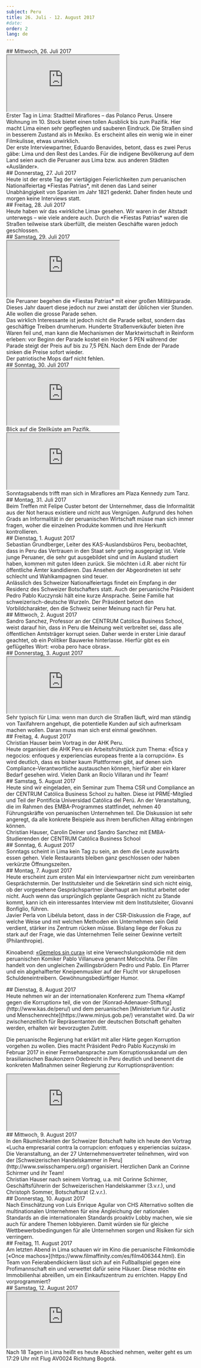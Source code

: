 ```yaml
---
subject: Peru
title: 26. Juli - 12. August 2017
#date:
order: 2
lang: de
---
```

<div class="content" markdown="1">
## Mittwoch, 26. Juli 2017
</div>

<div class="media-wrapper">
    <div class="video">
        <iframe src="https://www.youtube.com/embed/cmImL4efNRk?ecver=1" allowfullscreen></iframe>
    </div>
</div>

<div class="content" markdown="1">
Erster Tag in Lima: Stadtteil Miraflores – das Polanco Perus. Unsere Wohnung im 10. Stock bietet einen tollen Ausblick bis zum Pazifik. Hier macht Lima einen sehr gepflegten und sauberen Eindruck. Die Straßen sind in besserem Zustand als in Mexiko. Es erscheint alles ein wenig wie in einer Filmkulisse, etwas unwirklich.
</div>

<div class="media-wrapper">
    <img class="lazy" data-class="lazy" data-src="../media/img/ftb/Benavides_Eduardo_ Abogado_Lima_20170726_1.jpg">
</div>

<div class="content" markdown="1">
Der erste Interviewpartner, Eduardo Benavides, betont, dass es zwei Perus gäbe: Lima und den Rest des Landes. Für die indigene Bevölkerung auf dem Land seien auch die Peruaner aus Lima bzw. aus anderen Städten «Ausländer».
</div>

<div class="content" markdown="1">
## Donnerstag, 27. Juli 2017
</div>

<div class="media-wrapper">
    <img class="lazy" data-class="lazy" data-src="../media/img/ftb/20170728_165915.jpg">
</div>

<div class="content" markdown="1">
Heute ist der erste Tag der viertägigen Feierlichkeiten zum peruanischen Nationalfeiertag *Fiestas Patrias*, mit denen das Land seiner Unabhängigkeit von Spanien im Jahr 1821 gedenkt. Daher finden heute und morgen keine Interviews statt.
</div>

<div class="content" markdown="1">
## Freitag, 28. Juli 2017
</div>

<div class="media-wrapper">
    <img class="lazy" data-class="lazy" data-src="../media/img/ftb/20170728_164402.jpg">
</div>

<div class="media-wrapper">
    <img class="lazy" data-class="lazy" data-src="../media/img/ftb/20170728_165043.jpg">
</div>

<div class="content" markdown="1">
Heute haben wir das «wirkliche Lima» gesehen. Wir waren in der Altstadt unterwegs – wie viele andere auch. Durch die *Fiestas Patrias* waren die Straßen teilweise stark überfüllt, die meisten Geschäfte waren jedoch geschlossen.
</div>

<div class="content" markdown="1">
## Samstag, 29. Juli 2017
</div>

<div class="media-wrapper">
    <div class="video">
        <iframe src="https://www.youtube.com/embed/ww3NiRXYiRs?ecver=1" allowfullscreen></iframe>
    </div>
</div>

<div class="content" markdown="1">
Die Peruaner begehen die *Fiestas Patrias* mit einer großen Militärparade. Dieses Jahr dauert diese jedoch nur zwei anstatt der üblichen vier Stunden.
</div>

<div class="media-wrapper">
    <img class="lazy" data-class="lazy" data-src="../media/img/ftb/20170729_121443.jpg">
</div>

<div class="content" markdown="1">
Alle wollen die grosse Parade sehen.
</div>

<div class="content" markdown="1">
Das wirklich Interessante ist jedoch nicht die Parade selbst, sondern das geschäftige Treiben drumherum. Hunderte Straßenverkäufer bieten ihre Waren feil und, man kann die Mechanismen der Marktwirtschaft in Reinform erleben: vor Beginn der Parade kostet ein Hocker 5 PEN während der Parade steigt der Preis auf bis zu 7,5 PEN. Nach dem Ende der Parade sinken die Preise sofort wieder.
</div>

<div class="media-wrapper">
    <img class="lazy" data-class="lazy" data-src="../media/img/ftb/20170729_154159.jpg">
</div>

<div class="content" markdown="1">
Der patriotische Mops darf nicht fehlen.
</div>

<div class="content" markdown="1">
## Sonntag, 30. Juli 2017
</div>

<div class="media-wrapper">
    <div class="video">
        <iframe src="https://www.youtube.com/embed/lfSHgH1LnYk?ecver=1" allowfullscreen></iframe>
    </div>
</div>

<div class="content" markdown="1">
Blick auf die Steilküste am Pazifik.
</div>

<div class="media-wrapper">
    <div class="video">
        <iframe src="https://www.youtube.com/embed/QZp0ZZ30a6o?ecver=1" allowfullscreen></iframe>
    </div>
</div>

<div class="content" markdown="1">
Sonntagsabends trifft man sich in Miraflores am Plaza Kennedy zum Tanz.
</div>

<div class="content" markdown="1">
## Montag, 31. Juli 2017
</div>

<div class="media-wrapper">
    <img class="lazy" data-class="lazy" data-src="../media/img/ftb/Custer_Felipe_Empresario_Lima_20170731_1.jpg">
</div>

<div class="content" markdown="1">
Beim Treffen mit Felipe Custer betont der Unternehmer, dass die Informalität aus der Not heraus existiere und nicht aus Vergnügen. Aufgrund des hohen Grads an Informalität in der peruanischen Wirtschaft müsse man sich immer fragen, woher die einzelnen Produkte kommen und ihre Herkunft kontrollieren.
</div>

<div class="content" markdown="1">
## Dienstag, 1. August 2017
</div>

<div class="content" markdown="1">
Sebastian Grundberger, Leiter des KAS-Auslandsbüros Peru, beobachtet, dass in Peru das Vertrauen in den Staat sehr gering ausgeprägt ist. Viele junge Peruaner, die sehr gut ausgebildet sind und im Ausland studiert haben, kommen mit guten Ideen zurück. Sie möchten i.d.R. aber nicht für öffentliche Ämter kandidieren. Das Ansehen der Abgeordneten ist sehr schlecht und Wahlkampagnen sind teuer.
</div>

<div class="media-wrapper">
    <img class="lazy" data-class="lazy" data-src="../media/img/ftb/20170801_Nationalfeiertag_Schweiz_Residenz_Botschafter.jpg">
</div>

<div class="content" markdown="1">
Anlässlich des Schweizer Nationalfeiertags findet ein Empfang in der Residenz des Schweizer Botschafters statt. Auch der peruanische Präsident Pedro Pablo Kuczynski hält eine kurze Ansprache. Seine Familie hat schweizerisch-deutsche Wurzeln. Der Präsident betont den Vorbildcharakter, den die Schweiz seiner Meinung nach für Peru hat.
</div>

<div class="content" markdown="1">
## Mittwoch, 2. August 2017
</div>

<div class="content" markdown="1">
Sandro Sanchez, Professor an der CENTRUM Católica Business School, weist darauf hin, dass in Peru die Meinung weit verbreitet sei, dass alle öffentlichen Amtsträger korrupt seien. Daher werde in erster Linie darauf geachtet, ob ein Politiker Bauwerke hinterlasse. Hierfür gibt es ein geflügeltes Wort: «roba pero hace obras».
</div>

<div class="content" markdown="1">
## Donnerstag, 3. August 2017
</div>

<div class="media-wrapper">
    <div class="video">
        <iframe src="https://www.youtube.com/embed/C9s6z7DPw2I?ecver=1" allowfullscreen></iframe>
    </div>
</div>

<div class="content" markdown="1">
Sehr typisch für Lima: wenn man durch die Straßen läuft, wird man ständig von Taxifahrern angehupt, die potentielle Kunden auf sich aufmerksam machen wollen. Daran muss man sich erst einmal gewöhnen.
</div>

<div class="content" markdown="1">
## Freitag, 4. August 2017
</div>

<div class="media-wrapper">
    <img class="lazy" data-class="lazy" data-src="../media/img/ftb/20170804_Vortrag_AHK_Lima_6.jpg">
</div>

<div class="media-wrapper">
    <img class="lazy" data-class="lazy" data-src="../media/img/ftb/20170804_Vortrag_AHK_Lima_4.jpg">
</div>

<div class="content" markdown="1">
Christian Hauser beim Vortrag in der AHK Peru.
</div>

<div class="content" markdown="1">
Heute organisiert die AHK Peru ein Arbeitsfrühstück zum Thema: «Ética y negocios: enfoques y experiencias europeas frente a la corrupción». Es wird deutlich, dass es bisher kaum Plattformen gibt, auf denen sich Compliance-Verantwortliche austauschen können, hierfür aber ein klarer Bedarf gesehen wird. Vielen Dank an Rocío Villaran und ihr Team!
</div>

<div class="content" markdown="1">
## Samstag, 5. August 2017
</div>

<div class="media-wrapper">
    <img class="lazy" data-class="lazy" data-src="../media/img/ftb/Unterrichtseinheit_Uni_Centrum_Lima_mit_Sandro_Sanchez.jpg">
</div>

<div class="media-wrapper">
    <img class="lazy" data-class="lazy" data-src="../media/img/ftb/Unterrichtseinheit_Uni_Centrum_Lima_4.jpg">
</div>

<div class="content" markdown="1">
Heute sind wir eingeladen, ein Seminar zum Thema CSR und Compliance an der CENTRUM Católica Business School zu halten. Diese ist PRME-Mitglied und Teil der Pontificia Universidad Católica del Perú. An der Veranstaltung, die im Rahmen des EMBA-Programmes stattfindet, nehmen 40 Führungskräfte von peruanischen Unternehmen teil. Die Diskussion ist sehr angeregt, da alle konkrete Beispiele aus ihrem beruflichen Alltag einbringen können.
</div>

<div class="media-wrapper">
    <img class="lazy" data-class="lazy" data-src="../media/img/ftb/Unterrichtseinheit_Uni_Centrum_Lima_2.jpg">
</div>

<div class="content" markdown="1">
Christian Hauser, Carolin Deiner und Sandro Sanchez mit EMBA-Studierenden der CENTRUM Católica Business School
</div>

<div class="content" markdown="1">
## Sonntag, 6. August 2017
</div>

<div class="content" markdown="1">
Sonntags scheint in Lima kein Tag zu sein, an dem die Leute auswärts essen gehen. Viele Restaurants bleiben ganz geschlossen oder haben verkürzte Öffnungszeiten.
</div>

<div class="content" markdown="1">
## Montag, 7. August 2017
</div>

<div class="content" markdown="1">
Heute erscheint zum ersten Mal ein Interviewpartner nicht zum vereinbarten Gesprächstermin. Der Institutsleiter und die Sekretärin sind sich nicht einig, ob der vorgesehene Gesprächspartner überhaupt am Institut arbeitet oder nicht. Auch wenn das ursprünglich geplante Gespräch nicht zu Stande kommt, kann ich ein interessantes Interview mit dem Institutsleiter, Giovanni Bonfiglio, führen.
</div>

<div class="media-wrapper">
    <img class="lazy" data-class="lazy" data-src="../media/img/ftb/Perla_Javier_Libelula_Lima_20170807.jpg">
</div>

<div class="content" markdown="1">
Javier Perla von Libélula betont, dass in der CSR-Diskussion die Frage, auf welche Weise und mit welchen Methoden ein Unternehmen sein Geld verdient, stärker ins Zentrum rücken müsse. Bislang liege der Fokus zu stark auf der Frage, wie das Unternehmen Teile seiner Gewinne verteilt (Philanthropie).


Kinoabend: [«Gemelos sin cura»](https://www.filmaffinity.com/es/film331834.html) ist eine Verwechslungskomödie mit dem peruanischen Komiker Pablo Villanueva genannt Melcochita. Der Film handelt von den ungleichen Zwillingsbrüdern Pedro und Pablo. Ein Pfarrer und ein abgehalfterter Kneipenmusiker auf der Flucht vor skrupellosen Schuldeneintreibern. Gewöhnungsbedürftiger Humor.
</div>

<div class="content" markdown="1">
## Dienstag, 8. August 2017
</div>

<div class="media-wrapper">
    <img class="lazy" data-class="lazy" data-src="../media/img/ftb/Conferencia_internacional_Lima_20170808.jpg">
</div>

<div class="content" markdown="1">
Heute nehmen wir an der internationalen Konferenz zum Thema «Kampf gegen die Korruption» teil, die von der [Konrad-Adenauer-Stiftung](http://www.kas.de/peru/) und dem peruanischen [Ministerium für Justiz und Menschenrechte](https://www.minjus.gob.pe/) veranstaltet wird. Da wir zwischenzeitlich für Repräsentanten der deutschen Botschaft gehalten werden, erhalten wir bevorzugten Zutritt.


Die peruanische Regierung hat erklärt mit aller Härte gegen Korruption vorgehen zu wollen. Dies macht Präsident Pedro Pablo Kuczynski im Februar 2017 in einer Fernsehansprache zum Korruptionsskandal um den brasilianischen Baukonzern Odebrecht in Peru deutlich und benennt die konkreten Maßnahmen seiner Regierung zur Korruptionsprävention:
</div>

<div class="media-wrapper">
    <div class="video">
        <iframe src="https://www.youtube.com/embed/kWHlrw1pZ4I?ecver=1" allowfullscreen></iframe>
    </div>
</div>

<div class="content" markdown="1">
## Mittwoch, 9. August 2017
</div>

<div class="media-wrapper">
    <img class="lazy" data-class="lazy" data-src="../media/img/ftb/20170809_Vortrag_Schweizer_Kammer_2.jpg">
</div>

<div class="content" markdown="1">
In den Räumlichkeiten der Schweizer Botschaft halte ich heute den Vortrag «Lucha empresarial contra la corrupcion: enfoques y experiencias suizas». Die Veranstaltung, an der 27 Unternehmensvertreter teilnehmen, wird von der [Schweizerischen Handelskammer in Peru](http://www.swisschamperu.org/) organisiert. Herzlichen Dank an Corinne Schirmer und ihr Team!
</div>

<div class="media-wrapper">
    <img class="lazy" data-class="lazy" data-src="../media/img/ftb/20170809_Vortrag_Schweizer_Kammer_1.jpg">
</div>

<div class="content" markdown="1">
Christian Hauser nach seinem Vortrag, u.a. mit Corinne Schirmer, Geschäftsführerin der Schweizerischen Handelskammer (3.v.r.), und Christoph Sommer, Botschaftsrat (2.v.r.).
</div>

<div class="content" markdown="1">
## Donnerstag, 10. August 2017
</div>

<div class="media-wrapper">
    <img class="lazy" data-class="lazy" data-src="../media/img/ftb/Aguilar_Luis_Enrique_CHS_Alternativo_Lima_20170810_2.jpg">
</div>

<div class="content" markdown="1">
Nach Einschätzung von Luis Enrique Aguilar von CHS Alternativo sollten die multinationalen Unternehmen für eine Angleichung der nationalen Standards an die internationalen Standards proaktiv Lobby machen, wie sie auch für andere Themen lobbyieren. Damit würden sie für gleiche Wettbewerbsbedingungen für alle Unternehmen sorgen und Risiken für sich verringern.
</div>

<div class="content" markdown="1">
## Freitag, 11. August 2017
</div>

<div class="content" markdown="1">
Am letzten Abend in Lima schauen wir im Kino die peruanische Filmkomödie [«Once machos»](https://www.filmaffinity.com/es/film406344.html). Ein Team von Feierabendkickern lässt sich auf ein Fußballspiel gegen eine Profimannschaft ein und verwettet dafür seine Häuser. Diese möchte ein Immobilienhai abreißen, um ein Einkaufszentrum zu errichten. Happy End vorprogrammiert?
</div>

<div class="content" markdown="1">
## Samstag, 12. August 2017
</div>

<div class="media-wrapper">
    <img class="lazy" data-class="lazy" data-src="../media/img/ftb/Abflug_Lima_1.jpg">
</div>

<div class="media-wrapper">
    <div class="video">
        <iframe src="https://www.youtube.com/embed/eetJK8E7M3U?ecver=1" allowfullscreen></iframe>
    </div>
</div>

<div class="content" markdown="1">
Nach 18 Tagen in Lima heißt es heute Abschied nehmen, weiter geht es um 17:29 Uhr mit Flug AV0024 Richtung Bogotá.
</div>
